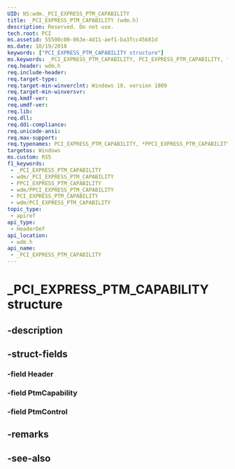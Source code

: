 ```yaml
---
UID: NS:wdm._PCI_EXPRESS_PTM_CAPABILITY
title: _PCI_EXPRESS_PTM_CAPABILITY (wdm.h)
description: Reserved. Do not use.
tech.root: PCI
ms.assetid: 55500c00-063e-4d11-aef1-ba3fcc45681d
ms.date: 10/19/2018
keywords: ["PCI_EXPRESS_PTM_CAPABILITY structure"]
ms.keywords: _PCI_EXPRESS_PTM_CAPABILITY, PCI_EXPRESS_PTM_CAPABILITY, *PPCI_EXPRESS_PTM_CAPABILITY,
req.header: wdm.h
req.include-header: 
req.target-type: 
req.target-min-winverclnt: Windows 10, version 1809
req.target-min-winversvr: 
req.kmdf-ver: 
req.umdf-ver: 
req.lib: 
req.dll: 
req.ddi-compliance: 
req.unicode-ansi: 
req.max-support: 
req.typenames: PCI_EXPRESS_PTM_CAPABILITY, *PPCI_EXPRESS_PTM_CAPABILITY
targetos: Windows
ms.custom: RS5
f1_keywords:
 - _PCI_EXPRESS_PTM_CAPABILITY
 - wdm/_PCI_EXPRESS_PTM_CAPABILITY
 - PPCI_EXPRESS_PTM_CAPABILITY
 - wdm/PPCI_EXPRESS_PTM_CAPABILITY
 - PCI_EXPRESS_PTM_CAPABILITY
 - wdm/PCI_EXPRESS_PTM_CAPABILITY
topic_type:
 - apiref
api_type:
 - HeaderDef
api_location:
 - wdm.h
api_name:
 - _PCI_EXPRESS_PTM_CAPABILITY
---
```


# _PCI_EXPRESS_PTM_CAPABILITY structure


## -description

## -struct-fields

### -field Header

### -field PtmCapability

### -field PtmControl

## -remarks

## -see-also

